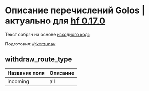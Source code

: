 # Описание перечислений Golos | актуально для [hf 0.17.0](https://github.com/GolosChain/golos/releases/tag/v0.17.0)
Текст собран на основе [исходного кода](https://github.com/GolosChain/golos/tree/master/plugins/database_api/include/golos/plugins/database_api/plugin.hpp)

Подготовил: [@korzunav](https://golos.io/@korzunav).

## withdraw_route_type
|Название поля|Описание|
|-------------|--------|
|incoming|all|
